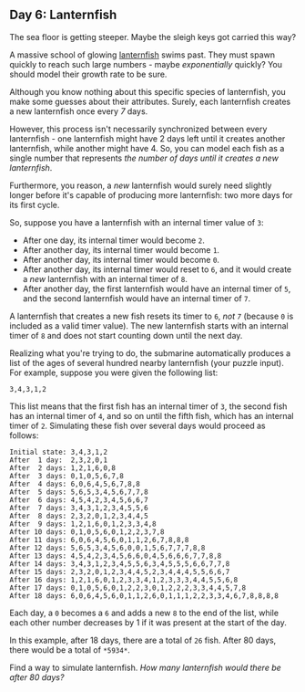 Day 6: Lanternfish
------------------

The sea floor is getting steeper. Maybe the sleigh keys got carried this way?


A massive school of glowing [lanternfish](https://en.wikipedia.org/wiki/Lanternfish) swims past. They must spawn quickly to reach such large numbers - maybe *exponentially* quickly? You should model their growth rate to be sure.


Although you know nothing about this specific species of lanternfish, you make some guesses about their attributes. Surely, each lanternfish creates a new lanternfish once every *7* days.


However, this process isn't necessarily synchronized between every lanternfish - one lanternfish might have 2 days left until it creates another lanternfish, while another might have 4. So, you can model each fish as a single number that represents *the number of days until it creates a new lanternfish*.


Furthermore, you reason, a *new* lanternfish would surely need slightly longer before it's capable of producing more lanternfish: two more days for its first cycle.


So, suppose you have a lanternfish with an internal timer value of `3`:


* After one day, its internal timer would become `2`.
* After another day, its internal timer would become `1`.
* After another day, its internal timer would become `0`.
* After another day, its internal timer would reset to `6`, and it would create a *new* lanternfish with an internal timer of `8`.
* After another day, the first lanternfish would have an internal timer of `5`, and the second lanternfish would have an internal timer of `7`.


A lanternfish that creates a new fish resets its timer to `6`, *not `7`* (because `0` is included as a valid timer value). The new lanternfish starts with an internal timer of `8` and does not start counting down until the next day.


Realizing what you're trying to do, the submarine automatically produces a list of the ages of several hundred nearby lanternfish (your puzzle input). For example, suppose you were given the following list:



```
3,4,3,1,2
```

This list means that the first fish has an internal timer of `3`, the second fish has an internal timer of `4`, and so on until the fifth fish, which has an internal timer of `2`. Simulating these fish over several days would proceed as follows:



```
Initial state: 3,4,3,1,2
After  1 day:  2,3,2,0,1
After  2 days: 1,2,1,6,0,8
After  3 days: 0,1,0,5,6,7,8
After  4 days: 6,0,6,4,5,6,7,8,8
After  5 days: 5,6,5,3,4,5,6,7,7,8
After  6 days: 4,5,4,2,3,4,5,6,6,7
After  7 days: 3,4,3,1,2,3,4,5,5,6
After  8 days: 2,3,2,0,1,2,3,4,4,5
After  9 days: 1,2,1,6,0,1,2,3,3,4,8
After 10 days: 0,1,0,5,6,0,1,2,2,3,7,8
After 11 days: 6,0,6,4,5,6,0,1,1,2,6,7,8,8,8
After 12 days: 5,6,5,3,4,5,6,0,0,1,5,6,7,7,7,8,8
After 13 days: 4,5,4,2,3,4,5,6,6,0,4,5,6,6,6,7,7,8,8
After 14 days: 3,4,3,1,2,3,4,5,5,6,3,4,5,5,5,6,6,7,7,8
After 15 days: 2,3,2,0,1,2,3,4,4,5,2,3,4,4,4,5,5,6,6,7
After 16 days: 1,2,1,6,0,1,2,3,3,4,1,2,3,3,3,4,4,5,5,6,8
After 17 days: 0,1,0,5,6,0,1,2,2,3,0,1,2,2,2,3,3,4,4,5,7,8
After 18 days: 6,0,6,4,5,6,0,1,1,2,6,0,1,1,1,2,2,3,3,4,6,7,8,8,8,8

```

Each day, a `0` becomes a `6` and adds a new `8` to the end of the list, while each other number decreases by 1 if it was present at the start of the day.


In this example, after 18 days, there are a total of `26` fish. After 80 days, there would be a total of `*5934*`.


Find a way to simulate lanternfish. *How many lanternfish would there be after 80 days?*


